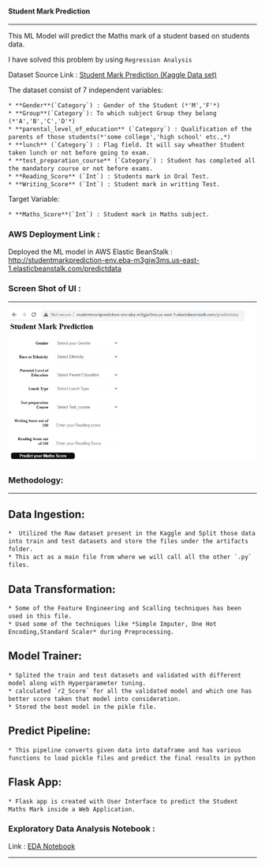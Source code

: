 #### Student Mark Prediction
***
This ML Model will predict the Maths mark of a student based on students data.

I have solved this problem by using `Regression Analysis`

Dataset Source Link : <a href="https://www.kaggle.com/datasets/whenamancodes/students-performance-in-exams" target="_blank">Student Mark Prediction (Kaggle Data set)</a>

The dataset consist of 7 independent variables:

    * **Gender**(`Category`) : Gender of the Student (*'M','F'*)
    * **Group**(`Category`): To which subject Group they belong (*'A','B','C','D'*)
    * **parental_level_of_education** (`Category`) : Qualification of the parents of those students(*'some college','high school' etc.,*)
    * **lunch** (`Category`) : Flag field. It will say wheather Student taken lunch or not before going to exam.
    * **test_preparation_course** (`Category`) : Student has completed all the mandatory course or not before exams.
    * **Reading_Score** (`Int`) : Students mark in Oral Test.
    * **Writing_Score** (`Int`) : Student mark in writting Test.

Target Variable:

    * **Maths_Score**(`Int`) : Student mark in Maths subject.



### AWS Deployment Link :

Deployed the ML model in AWS Elastic BeanStalk :  http://studentmarkprediction-env.eba-m3gjw3ms.us-east-1.elasticbeanstalk.com/predictdata

### Screen Shot of UI :
***
![Screen Shot of UI.](Images/Student%20Mark%20Prediction%20UI_Page.png)

### Methodology:
***
## Data Ingestion:
    *  Utilized the Raw dataset present in the Kaggle and Split those data into train and test datasets and store the files under the artifacts folder.
    * This act as a main file from where we will call all the other `.py` files.
## Data Transformation:
    * Some of the Feature Engineering and Scalling techniques has been used in this file.
    * Used some of the techniques like *Simple Imputer, One Hot Encoding,Standard Scaler* during Preprocessing.
## Model Trainer:
    * Splited the train and test datasets and validated with different model along with Hyperparameter tuning.
    * calculated `r2_Score` for all the validated model and which one has better score taken that model into consideration.
    * Stored the best model in the pikle file.
## Predict Pipeline:
    * This pipeline converts given data into dataframe and has various functions to load pickle files and predict the final results in python
## Flask App:
    * Flask app is created with User Interface to predict the Student Maths Mark inside a Web Application.

### Exploratory Data Analysis Notebook :

Link : <a href="mlproject/notebook/EDA STUDENT PERFORMANCE.ipynb" target="_blank">EDA Notebook</a>


***
    







